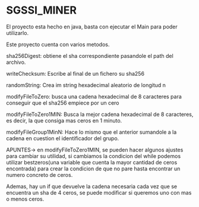 # SGSSI_MINER

El proyecto esta hecho en java, basta con ejecutar el Main para poder utilizarlo.

Este proyecto cuenta con varios metodos.

sha256Digest: obtiene el sha correspondiente pasandole el path del archivo.

writeChecksum: Escribe al final de un fichero su sha256

randomString: Crea im string hexadecimal aleatorio de longitud n

modifyFileToZero: busca una cadena hexadecimal de 8 caracteres para conseguir que el sha256 empiece por un cero

modifyFileToZero1MIN: Busca la mejor cadena hexadecimal de 8 caracteres, es decir, la que consiga mas ceros en 1 minuto.

modifyFileGroup1MinN: Hace lo mismo que el anterior sumandole a la cadena en cuestion el identificador del grupo.

APUNTES-> en modifyFileToZero1MIN, se pueden hacer algunos ajustes para cambiar su utilidad, si cambiamos la condicion del while podemos utilizar bestzeros(una variable que cuenta la mayor cantidad de ceros encontrada) para crear la condicion de que no pare hasta encontrar un numero concreto de ceros.

Ademas, hay un if que devuelve la cadena necesaria cada vez que se encuentra un sha de 4 ceros, se puede modificar si queremos uno con mas o menos ceros.
